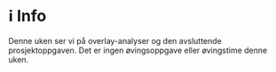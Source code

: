 # ℹ️ Info

Denne uken ser vi på overlay-analyser og den avsluttende prosjektoppgaven. Det er ingen øvingsoppgave eller øvingstime denne uken.